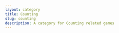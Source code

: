 ```yaml
---
layout: category
title: Counting
slug: counting
description: A category for Counting related games
---
```

